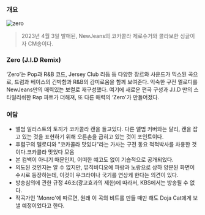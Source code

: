 ### 개요

![zero](https://i.ytimg.com/vi/HFaa_jr-lbk/hqdefault.jpg)

> 2023년 4월 3일 발매된, NewJeans의 코카콜라 제로슈거와 콜라보한 싱글이자 CM송이다.

### Zero (J.I.D Remix)

‘Zero'는 Pop과 R&B 코드, Jersey Club 리듬 등 다양한 장르와 사운드가 믹스된 곡으로, 드럼과 베이스의 긴박함과 R&B의 감미로움을 함께 보여준다. 익숙한 구전 멜로디를 NewJeans만의 매력있는 보컬로 재구성했다. 여기에 새로운 편곡 구성과 J.I.D 만의 스타일리쉬한 Rap 파트가 더해져, 또 다른 매력의 ‘Zero'가 만들어졌다.

### 여담

- 앨범 일러스트의 토끼가 코카콜라 캔을 들고있다. 다른 앨범 커버와는 달리, 캔을 잡고 있는 것을 표현하기 위해 오른손을 굽히고 있는 것이 포인트이다.
- 후렴구의 멜로디와 "코카콜라 맛있다"라는 가사는 구전 동요 척척박사를 차용한 것이다.코카콜라 맛있다 모음
- 본 컴백이 아니기 때문인지, 어떠한 예고도 없이 기습적으로 공개되었다.
- 의도된 것인지는 알 수 없지만, 뮤직비디오에 파랑과 노랑으로 상하 양분된 화면이 수시로 등장하는데, 이것이 우크라이나 국기를 연상케 한다는 의견이 있다.
- 방송심의에 관한 규정 46조(광고효과의 제한)에 따라서, KBS에서는 방송될 수 없다.
- 작곡가인 'Monro'에 따르면, 원래 이 곡의 비트를 만들 때만 해도 Doja Cat에게 보낼 예정이었다고 한다.
